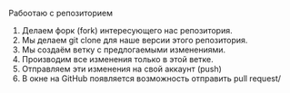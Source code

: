 Рабоотаю с репозиторием

1. Делаем форк (fork) интересующего нас репозитория.
2. Мы делаем git clone для наше версии этого репозитория.
3. Мы создаём ветку с предлогаемыми изменениями.
4. Производим все изменения только в этой ветке.
5. Отправляем эти изменения на свой аккаунт (push)
6. В окне на GitHub появляется возможность отправить pull request/
